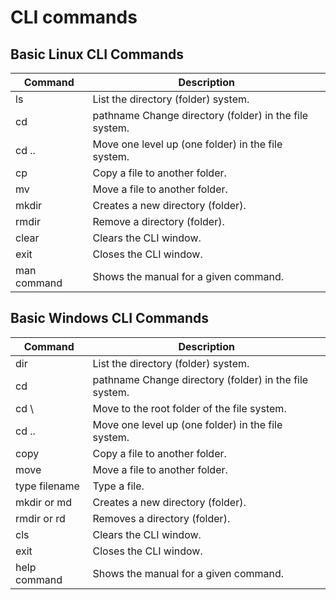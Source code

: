 # CLI commands

## Basic Linux CLI Commands

| Command | Description |
|---|---|
| ls | List the directory (folder) system. |
| cd | pathname Change directory (folder) in the file system. |
| cd .. | Move one level up (one folder) in the file system. |
| cp | Copy a file to another folder. |
| mv | Move a file to another folder. |
| mkdir | Creates a new directory (folder). |
| rmdir | Remove a directory (folder). |
| clear | Clears the CLI window. |
| exit | Closes the CLI window. |
| man command | Shows the manual for a given command. |

## Basic Windows CLI Commands

| Command | Description |
|---|---|
| dir | List the directory (folder) system. |
| cd | pathname Change directory (folder) in the file system. |
| cd \ | Move to the root folder of the file system. |
| cd .. | Move one level up (one folder) in the file system. |
| copy | Copy a file to another folder. |
| move | Move a file to another folder. |
| type filename | Type a file. |
| mkdir or md | Creates a new directory (folder). |
| rmdir or rd | Removes a directory (folder). |
| cls | Clears the CLI window. |
| exit | Closes the CLI window. |
| help command | Shows the manual for a given command. |
